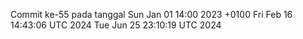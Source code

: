 Commit ke-55 pada tanggal Sun Jan 01 14:00 2023 +0100
Fri Feb 16 14:43:06 UTC 2024
Tue Jun 25 23:10:19 UTC 2024
